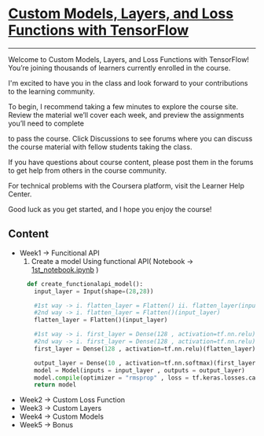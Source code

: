 # [Custom Models, Layers, and Loss Functions with TensorFlow](https://www.coursera.org/learn/custom-models-layers-loss-functions-with-tensorflow/home/welcome)

---

Welcome to Custom Models, Layers, and Loss Functions with TensorFlow! You’re joining thousands of learners currently enrolled in the course.

I'm excited to have you in the class and look forward to your contributions to the learning community.

To begin, I recommend taking a few minutes to explore the course site. Review the material we’ll cover each week, and preview the assignments you’ll need to complete

to pass the course. Click Discussions to see forums where you can discuss the course material with fellow students taking the class.

If you have questions about course content, please post them in the forums to get help from others in the course community.

For technical problems with the Coursera platform, visit the Learner Help Center.

Good luck as you get started, and I hope you enjoy the course!

## Content

* Week1 -> Funcitional API 
  1. Create a model Using functional API( Notebook ->  [1st_notebook.ipynb](https://github.com/ANKITPODDER2000/Tensorflow-Advance/blob/main/Custom_Models_Layers_and_Loss_Functions_with_TensorFlow/Week1/1st_notebook.ipynb) )
    ```python
      def create_functionalapi_model():
        input_layer = Input(shape=(28,28))

        #1st way -> i. flatten_layer = Flatten() ii. flatten_layer(input_layer)
        #2nd way -> i. flatten_layer = Flatten()(input_layer)
        flatten_layer = Flatten()(input_layer)

        #1st way -> i. first_layer = Dense(128 , activation=tf.nn.relu) ii. first_layer(flatten_layer)
        #2nd way -> i. first_layer = Dense(128 , activation=tf.nn.relu)(flatten_layer)
        first_layer = Dense(128 , activation=tf.nn.relu)(flatten_layer)

        output_layer = Dense(10 , activation=tf.nn.softmax)(first_layer)
        model = Model(inputs = input_layer , outputs = output_layer)
        model.compile(optimizer = "rmsprop" , loss = tf.keras.losses.categorical_crossentropy , metrics = ['acc'])
        return model
    ```
* Week2 -> Custom Loss Function
* Week3 -> Custom Layers
* Week4 -> Custom Models
* Week5 -> Bonus
